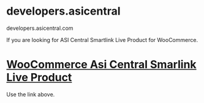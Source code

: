 # developers.asicentral
developers.asicentral.com




If you are looking for ASI Central Smartlink Live Product for WooCommerce.
# [WooCommerce Asi Central Smarlink Live Product](https://webostock.com/market-item/woocommerce-asi-central-smarlink-live-product/32067/) 
Use the link above.
